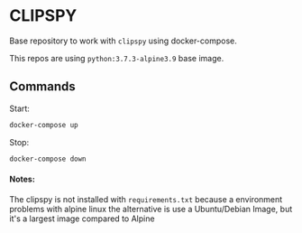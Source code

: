 
# CLIPSPY

Base repository to work with `clipspy` using docker-compose.

This repos are using `python:3.7.3-alpine3.9` base image.


## Commands

Start:

```bash
docker-compose up
```

Stop:
```bash
docker-compose down
```

#### Notes:
The clipspy is not installed with `requirements.txt` because a 
environment problems with alpine linux the alternative is use a Ubuntu/Debian Image, but it's a largest image compared to Alpine

